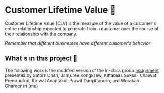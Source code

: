 # Customer Lifetime Value 🔎
Customer Lifetime Value (CLV) is the measure of the value of a customer's entire relationship expected to generate from a customer over the course of their relationship with the company. 

*Remember that different businesses have different customer's behavior*

## What's in this project 💼
The following work is the modified version of the in-class group [assignment]() presented by Satorn Onsri, Jamjuree Kongkaew, Kittabhas Suksai, Chaiwat Premrudikul, Kiriwat Anantakul, Prawit Danpittaporn, and Worakan Charoensri (me)
